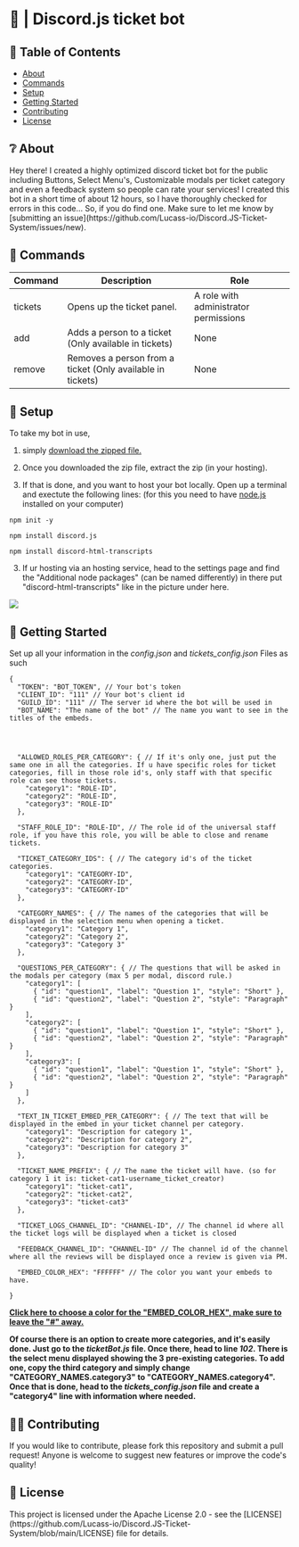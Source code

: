 # 🎫 | Discord.js ticket bot
## 📝 Table of Contents 

+ <a href="#about">About</a>
+ <a href="#commands">Commands</a>
+ <a href="#setup">Setup</a>
+ <a href="#starting">Getting Started</a>
+ <a href="#contributing">Contributing</a>
+ <a href="#license">License</a>

<div id="about">
<h2> ❔ About </h2>
Hey there! I created a highly optimized discord ticket bot for the public including Buttons, Select Menu's, Customizable modals per ticket category and even a feedback system so people can rate your services! I created this bot in a short time of about 12 hours, so I have thoroughly checked for errors in this code... So, if you do find one. Make sure to let me know by [submitting an issue](https://github.com/Lucass-io/Discord.JS-Ticket-System/issues/new).
</div>

<div id="commands">
<h2>💬 Commands</h2>

Command | Description | Role
------------ | ------------- | -------------
tickets | Opens up the ticket panel. | A role with administrator permissions
add | Adds a person to a ticket (Only available in tickets) | None
remove | Removes a person from a ticket (Only available in tickets) | None
</div>

<div id="setup">
<h2> 🔧 Setup </h2>

To take my bot in use,
1. simply <a href="https://github.com/Lucass-io/Discord.JS-Ticket-System/archive/refs/heads/main.zip" target="_blank">download the zipped file.</a>

2. Once you downloaded the zip file, extract the zip (in your hosting).

3. If that is done, and you want to host your bot locally. Open up a terminal and exectute the following lines: (for this you need to have <a href="https://nodejs.org/en">node.js</a> installed on your computer)
```
npm init -y
```
```
npm install discord.js
```
```
npm install discord-html-transcripts
```

3. If ur hosting via an hosting service, head to the settings page and find the "Additional node packages" (can be named differently) in there put "discord-html-transcripts" like in the picture under here.

<img src="https://cdn.discordapp.com/attachments/1143939489576788139/1284968299553230868/image.png?ex=66e88f7c&is=66e73dfc&hm=5db57db6a5ed4eab9ffad830a8f4c364e7e0ce8cd5344cdd7c86021907a39bc2&" />
</div>

<div id="starting">
<h2> 🚀 Getting Started </h2>

Set up all your information in the *config.json* and *tickets_config.json* Files as such
```
{
  "TOKEN": "BOT_TOKEN", // Your bot's token
  "CLIENT_ID": "111" // Your bot's client id
  "GUILD_ID": "111" // The server id where the bot will be used in
  "BOT_NAME": "The name of the bot" // The name you want to see in the titles of the embeds.



  
  "ALLOWED_ROLES_PER_CATEGORY": { // If it's only one, just put the same one in all the categories. If u have specific roles for ticket categories, fill in those role id's, only staff with that specific role can see those tickets.
    "category1": "ROLE-ID",
    "category2": "ROLE-ID",
    "category3": "ROLE-ID"
  },

  "STAFF_ROLE_ID": "ROLE-ID", // The role id of the universal staff role, if you have this role, you will be able to close and rename tickets.

  "TICKET_CATEGORY_IDS": { // The category id's of the ticket categories.
    "category1": "CATEGORY-ID",
    "category2": "CATEGORY-ID",
    "category3": "CATEGORY-ID"
  },

  "CATEGORY_NAMES": { // The names of the categories that will be displayed in the selection menu when opening a ticket.
    "category1": "Category 1",
    "category2": "Category 2",
    "category3": "Category 3"
  },

  "QUESTIONS_PER_CATEGORY": { // The questions that will be asked in the modals per category (max 5 per modal, discord rule.)
    "category1": [
      { "id": "question1", "label": "Question 1", "style": "Short" },
      { "id": "question2", "label": "Question 2", "style": "Paragraph" }
    ],
    "category2": [
      { "id": "question1", "label": "Question 1", "style": "Short" },
      { "id": "question2", "label": "Question 2", "style": "Paragraph" }
    ],
    "category3": [
      { "id": "question1", "label": "Question 1", "style": "Short" },
      { "id": "question2", "label": "Question 2", "style": "Paragraph" }
    ]
  },

  "TEXT_IN_TICKET_EMBED_PER_CATEGORY": { // The text that will be displayed in the embed in your ticket channel per category.
    "category1": "Description for category 1",
    "category2": "Description for category 2",
    "category3": "Description for category 3"
  },

  "TICKET_NAME_PREFIX": { // The name the ticket will have. (so for category 1 it is: ticket-cat1-username_ticket_creator)
    "category1": "ticket-cat1",
    "category2": "ticket-cat2",
    "category3": "ticket-cat3"
  },

  "TICKET_LOGS_CHANNEL_ID": "CHANNEL-ID", // The channel id where all the ticket logs will be displayed when a ticket is closed

  "FEEDBACK_CHANNEL_ID": "CHANNEL-ID" // The channel id of the channel where all the reviews will be displayed once a review is given via PM.

  "EMBED_COLOR_HEX": "FFFFFF" // The color you want your embeds to have.

}
```

<a href="https://www.google.com/search?q=color+picker&oq=color+picker&gs_lcrp=EgZjaHJvbWUyDAgAEEUYORixAxiABDIHCAEQABiABDIHCAIQABiABDIHCAMQABiABDIHCAQQABiABDIGCAUQRRg8MgYIBhBFGDwyBggHEEUYPNIBCDE3NzNqMGo3qAIAsAIA&sourceid=chrome&ie=UTF-8"><strong>Click here to choose a color for the "EMBED_COLOR_HEX", make sure to leave the "#" away.</strong></a>

<strong>Of course there is an option to create more categories, and it's easily done. Just go to the *ticketBot.js* file. Once there, head to line *102*. There is the select menu displayed showing the 3 pre-existing categories. To add one, copy the third category and simply change "CATEGORY_NAMES.category3" to "CATEGORY_NAMES.category4". Once that is done, head to the *tickets_config.json* file and create a "category4" line with information where needed.</strong>
</div>

<div id="contributing">
<h2> 🙋‍♂️ Contributing </h2>
If you would like to contribute, please fork this repository and submit a pull request! Anyone is welcome to suggest new features or improve the code's quality!
</div>

<div id="license">
<h2> 📄 License </h2>
This project is licensed under the Apache License 2.0 - see the [LICENSE](https://github.com/Lucass-io/Discord.JS-Ticket-System/blob/main/LICENSE) file for details.
</div>